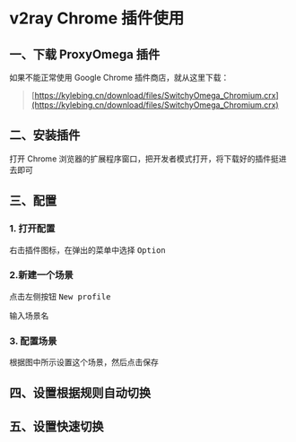 # v2ray Chrome 插件使用

## 一、下载 ProxyOmega 插件

如果不能正常使用 Google Chrome 插件商店，就从这里下载：
> [https://kylebing.cn/download/files/SwitchyOmega_Chromium.crx](https://kylebing.cn/download/files/SwitchyOmega_Chromium.crx)

## 二、安装插件

打开 Chrome 浏览器的扩展程序窗口，把开发者模式打开，将下载好的插件挺进去即可

## 三、配置

### 1. 打开配置
右击插件图标，在弹出的菜单中选择 <kbd>Option</kbd>

[comment]: <123> (![omega_options]&#40;./img/omega_options.png&#41;)

### 2.新建一个场景
点击左侧按钮 <kbd>New profile</kbd>

[comment]: <123> (![new_profile]&#40;./img/new_profile.png&#41;)
输入场景名

[comment]: <123> (![new_name]&#40;./img/new_name.png&#41;)

### 3. 配置场景
根据图中所示设置这个场景，然后点击保存

[comment]: <123> (![new_name]&#40;./img/new_options.png&#41;)


## 四、设置根据规则自动切换

## 五、设置快速切换
